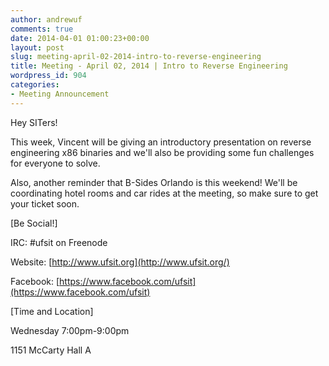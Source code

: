 ```yaml
---
author: andrewuf
comments: true
date: 2014-04-01 01:00:23+00:00
layout: post
slug: meeting-april-02-2014-intro-to-reverse-engineering
title: Meeting - April 02, 2014 | Intro to Reverse Engineering
wordpress_id: 904
categories:
- Meeting Announcement
---
```


Hey SITers!











This week, Vincent will be giving an introductory presentation on reverse engineering x86 binaries and we'll also be providing some fun challenges for everyone to solve.







Also, another reminder that B-Sides Orlando is this weekend! We'll be coordinating hotel rooms and car rides at the meeting, so make sure to get your ticket soon.













[Be Social!]




IRC: #ufsit on Freenode




Website: [http://www.ufsit.org](http://www.ufsit.org/)




Facebook: [https://www.facebook.com/ufsit](https://www.facebook.com/ufsit)










[Time and Location]




Wednesday 7:00pm-9:00pm




1151 McCarty Hall A









